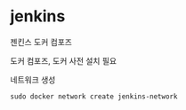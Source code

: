 # jenkins
젠킨스 도커 컴포즈

도커 컴포즈, 도커 사전 설치 필요

네트워크 생성
```
sudo docker network create jenkins-network

```
